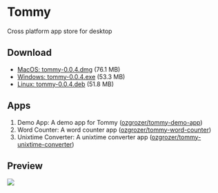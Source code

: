 # Tommy

Cross platform app store for desktop

## Download

- [MacOS: tommy-0.0.4.dmg](https://github.com/ozgrozer/tommy/releases/download/v0.0.4/tommy-0.0.4.dmg) (76.1 MB)
- [Windows: tommy-0.0.4.exe](https://github.com/ozgrozer/tommy/releases/download/v0.0.4/tommy-0.0.4.exe) (53.3 MB)
- [Linux: tommy-0.0.4.deb](https://github.com/ozgrozer/tommy/releases/download/v0.0.4/tommy-0.0.4.deb) (51.8 MB)

## Apps

1. Demo App: A demo app for Tommy ([ozgrozer/tommy-demo-app](https://github.com/ozgrozer/tommy-demo-app))
2. Word Counter: A word counter app ([ozgrozer/tommy-word-counter](https://github.com/ozgrozer/tommy-word-counter))
3. Unixtime Converter: A unixtime converter app ([ozgrozer/tommy-unixtime-converter](https://github.com/ozgrozer/tommy-unixtime-converter))

## Preview

![](./preview/4.gif)
